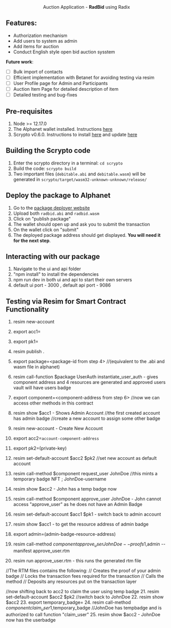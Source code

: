 <div align="center">
  Auction Application - <b>RadBid</b> using Radix
</div>

<h2>Features:</h2>

- Authorization mechanism
- Add users to system as admin
- Add items for auction
- Conduct English style open bid auction sysstem

**Future work**:
- [ ] Bulk import of contacts
- [ ] Efficient implementation with Betanet for avoiding testing via resim
- [ ] User Profile page for Admin and Participants
- [ ] Auction Item Page for detailed description of item
- [ ] Detailed testing and bug-fixes

## Pre-requisites
1. Node >= 12.17.0
2. The Alphanet wallet installed. Instructions [here](https://docs.radixdlt.com/main/scrypto/alphanet/wallet-extension.html)
3. Scrypto v0.6.0. Instructions to install [here](https://docs.radixdlt.com/main/scrypto/getting-started/install-scrypto.html) and update [here](https://docs.radixdlt.com/main/scrypto/getting-started/updating-scrypto.html)

## Building the Scrypto code
1. Enter the scrypto directory in a terminal: `cd scrypto`
1. Build the code: `scrypto build`
1. Two important files (`debitable.abi` and `debitable.wasm`) will be generated in `scrypto/target/wasm32-unknown-unknown/release/`

## Deploy the package to Alphanet
1. Go to the [package deployer website](https://alphanet-deployer.radixdlt.com/)
2. Upload both `radbid.abi` and `radbid.wasm`
3. Click on "publish package"
4. The wallet should open up and ask you to submit the transaction
5. On the wallet click on "submit"
6. The deployed package address should get displayed. **You will need it for the next step**.

## Interacting with our package
1. Navigate to the ui and api folder
2. "npm install" to install the dependencies
3. npm run dev in both ui and api to start their own servers
4. default ui port - 3000 , default api port - 9086

## Testing via Resim for Smart Contract Functionality
1. resim new-account
2. export acc1=<account-component-address>
3. export pk1=<private-key>

4. resim publish . 
5. export package=<package-id from step 4>          //(equivalent to the .abi and wasm file in alphanet)

6. resim call-function $package UserAuth instantiate_user_auth - gives component address and 4 resources are generated and approved users vault will have users badge
7. export component=<component-address from step 6> //now we can access other methods in this contract

8. resim show $acc1   - Shows Admin Account
//the first created account has admin badge
//create a new account to assign some other badge

9. resim new-account  - Create New Account
10. export acc2=`account-component-address`
11. export pk2=(private-key)
12. resim set-default-account $acc2 $pk2    //set new account as default account
13. resim call-method $component request_user JohnDoe         //this mints a temporary badge NFT ; JohnDoe-username
14. resim show $acc2      - John has a temp badge now
15. resim call-method $component approve_user JohnDoe  - John cannot access "approve_user" as he does not have an Admin Badge

16. resim set-default-account $acc1 $pk1  - switch back to admin account
17. resim show $acc1 - to get the resource address of admin badge
18. export admin=(admin-badge-resource-address)
19. resim call-method $component approve_user JohnDoe --proofs 1,$admin --manifest approve_user.rtm
20. resim run approve_user.rtm - this runs the generated rtm file     

//The RTM files contains the following:
// Creates the proof of your admin badge
// Locks the transaction fees required for the transaction
// Calls the method
// Deposits any resources put on the transaction layer

//now shifting back to acc2 to claim the user using temp badge
21. resim set-default-account $acc2 $pk2    //switch back to JohnDoe
22. resim show $acc2
23. export temporary_badge=<temp-badge-address>
24. resim call-method $component claim_user 1,$temporary_badge        //JohnDoe has tempbadge and is authorized to call function "claim_user"
25. resim show $acc2 - JohnDoe now has the userbadge 

